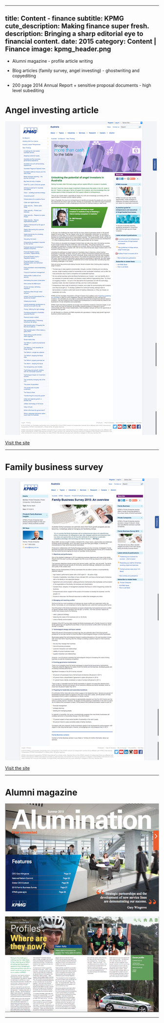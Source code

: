 ----
title: Content - finance
subtitle: KPMG
cute_description: Making finance super fresh.
description: Bringing a sharp editorial eye to financial content.
date: 2015
category: Content | Finance
image: kpmg_header.png
----

* Alumni magazine - profile article writing

* Blog articles (family survey, angel investing) - ghostwriting and copyediting

* 200 page 2014 Annual Report + sensitive proposal documents - high level subediting

# Angel investing article

![](/images/kpmg_angel_invest.png)

<a href='http://www.kpmg.com/AU/en/beyond/new-thinking/Pages/angel-investors.aspx' target=_blank class='btn btn-primary'>Visit the site</a>

***

# Family business survey

![](/images/kpmg_family_survey.png)

<a href='http://www.kpmg.com/AU/en/IssuesAndInsights/ArticlesPublications/private-company-family-business/Pages/family-business-survey-2015-overview.aspx' target=_blank class='btn btn-primary'>Visit the site</a>

***

# Alumni magazine

![](/images/kpmg_alum1.png)

![](/images/kpmg_alum2.png)

***
